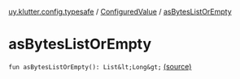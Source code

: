 [uy.klutter.config.typesafe](../index.md) / [ConfiguredValue](index.md) / [asBytesListOrEmpty](.)


# asBytesListOrEmpty

`fun asBytesListOrEmpty(): List&lt;Long&gt;` [(source)](https://github.com/kohesive/klutter/blob/master/config-typesafe-jdk6/src/main/kotlin/uy/klutter/config/typesafe/TypesafeConfig_Ext.kt#L105)


